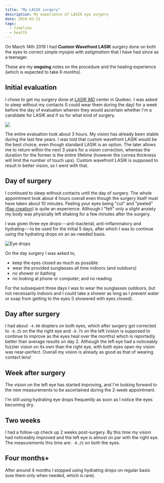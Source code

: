 ```yaml
---
title: "My LASIK surgery"
description: My experience of LASIK eye surgery
date: 2019-03-21
tags:
  - timeline
  - health
---
```


On March 14th 2019 I had **Custom Wavefront LASIK** surgery done on both the
eyes to correct _simple myopia_ with _astigmatism_ that I have had since as a
teenager.

These are my **ongoing** notes on the procedure and the healing experience
\(which is expected to take 6 months\).

## Initial evaluation

I chose to get my surgery done at [_LASIK MD_](https://www.lasikmd.com) center
in Quebec. I was asked to sleep without my contacts \(I could wear them during
the day\) for a week before the day of evaluation wherein they would ascertain
whether I'm a candidate for LASIK and if so for what kind of surgery.

![](/static/lasik-quebec.jpg)

The entire evaluation took about 3 hours. My vision has already been stable
during the last few years. I was told that custom wavefront LASIK would be the
best choice, even though standard LASIK is an option. The later allows me to
return within the next 3 years for a vision correction, whereas the duration for
the former is the entire lifetime \(however the cornea thickness will limit the
number of touch ups\). Custom wavefront LASIK is supposed to result in better
vision, so I went with that.

## Day of surgery

I continued to sleep without contacts until the day of surgery. The whole
appointment took about 4 hours overall even though the surgery itself must have
taken about 10 minutes. Feeling your eyes being "cut" and "peeled" \([flap
creation](https://en.wikipedia.org/wiki/LASIK#Flap_creation)\) is quite an
experience. Although I "felt" only a slight anxiety my body was physically left
shaking for a few minutes after the surgery.

I was given three eye drops---anti-bacterial, anti-inflammatory and hydrating---to be used for the initial 5 days, after which I was to continue using the
hydrating drops on an as-needed basis.

![Eye drops](./static/lasik-drops.jpg)

On the day surgery I was asked to,

* keep the eyes closed as much as possible
* wear the provided sunglasses all time indoors \(and outdoors\)
* no shower or bathing
* no looking at phone or computer; and no reading

For the subsequent three days I was to wear the sunglasses outdoors,
but not necessarily indoors and I could take a shower as long as I prevent
water or soap from getting to the eyes \(I showered with eyes closed\).


## Day after surgery

I had about `-4.00` diopters on both eyes, which after surgery got corrected to
`-0.25` on the the right eye and `-0.75` on the left \(vision is supposed to
continue to improve as the eyes heal over the months\) which is reportedly
better than average results on day 2. Although the left eye had a noticeably
fuzzier vision on its own than the right eye, with both eyes open my vision was
near-perfect. Overall my vision is already as good as that of wearing contact
lens!

## Week after surgery

The vision on the left eye has started improving, and I'm looking forward to the
new measurements to be ascertained during the 2-week appointment.

I'm still using hydrating eye drops frequently as soon as I notice the eyes
becoming dry.

## Two weeks

I had a follow-up check up 2 weeks post-surgery. By this time my vision had
noticeably improved and the left eye is almost on par with the right eye. The
measurements this time are: `-0.25` on both the eyes.

## Four months+

After around 4 months I stopped using hydrating drops on regular basis (use them
only when needed, which is rare).
